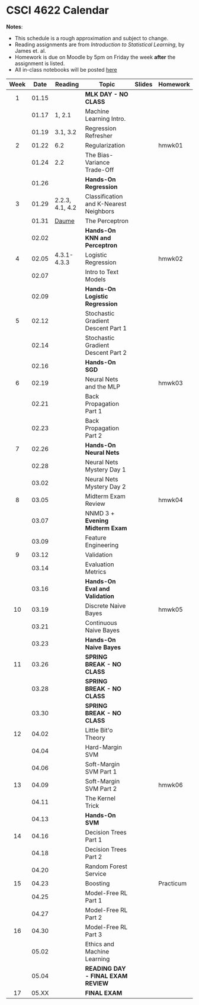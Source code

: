 # CSCI 4622 Calendar

**Notes**:
- This schedule is a rough approximation and subject to change.
- Reading assignments are from _Introduction to Statistical Learning_, by James et. al.
- Homework is due on Moodle by 5pm on Friday the week **after** the assignment is listed.
- All in-class notebooks will be posted [here](https://github.com/chrisketelsen/CSCI-4622-Machine-Learning/tree/master/inclass-notebooks)

<!---
1. Regression Refresher (because they’ve just seen this in 3022) and I can use it to introduce Bias-Variance Trade-Off
2. KNN 
3. Perceptron 
4. Logistic Regression and SGD 
5. Neural Nets 
6. Feature Engineering 
7. Simple Learning Theory 
8. SVMs 
9. Decision Trees, Ensembles, and Boosting 
-->



| Week   | Date         | Reading      |                   Topic               	   | Slides      | Homework  	   | 
|:------:|:------------:| -------------| ------------------------------------------|-------------|-----------------|
| 1      | 01.15        |              | **MLK DAY - NO CLASS**                    |             |                 |	
|        | 01.17        | 1, 2.1       | Machine Learning Intro.                   |	         |                 |	
|        | 01.19        | 3.1, 3.2     | Regression Refresher                      |	         |                 |	
| 2      | 01.22        | 6.2          | Regularization                            |			 |	hmwk01 	       | 
|        | 01.24        | 2.2          | The Bias-Variance Trade-Off               |	         |                 |	
|        | 01.26        |              | **Hands-On Regression**                   |			 |                 |
| 3      | 01.29        | 2.2.3, 4.1, 4.2| Classification and K-Nearest Neighbors  |	         |                 | 
|        | 01.31        | [Daume](http://ciml.info/dl/v0_99/ciml-v0_99-ch04.pdf)   | The Perceptron                            |	         |                 | 
|        | 02.02        |              | **Hands-On KNN and Perceptron**           |			 |                 |
| 4      | 02.05        | 4.3.1-4.3.3  | Logistic Regression                       |	         |  hmwk02         | 
|        | 02.07        |              | Intro to Text Models                      |             |                 | 	
|        | 02.09        |              | **Hands-On Logistic Regression**          |   		 	 |                 |
| 5      | 02.12        |              | Stochastic Gradient Descent Part 1        |	         |                 | 
|        | 02.14        |              | Stochastic Gradient Descent Part 2        |	         |                 | 
|        | 02.16        |              | **Hands-On SGD**                          |			 |                 |
| 6      | 02.19        |              | Neural Nets and the MLP                   |	         |  hmwk03         | 
|        | 02.21        |              | Back Propagation Part 1                   |	         |                 | 
|        | 02.23        |              | Back Propagation Part 2                   |			 |                 |
| 7      | 02.26        |              | **Hands-On Neural Nets**                  |	         |                 | 
|        | 02.28        |              | Neural Nets Mystery Day 1 				   |	         |                 | 
|        | 03.02        |              | Neural Nets Mystery Day 2                 |			 |                 |
| 8      | 03.05        |              | Midterm Exam Review                       |	         |  hmwk04         | 
|        | 03.07        |              | NNMD 3 + **Evening Midterm Exam**         |	         |                 | 
|        | 03.09        |              | Feature Engineering                       |	         |                 | 
| 9      | 03.12        |              | Validation                                |	         |                 | 
|        | 03.14        |              | Evaluation Metrics                        |	         |                 | 
|        | 03.16        |              | **Hands-On Eval and Validation**          |			 |                 |
| 10     | 03.19        |              | Discrete Naive Bayes                      |	         |  hmwk05         | 
|        | 03.21        |              | Continuous Naive Bayes                    |	         |                 | 
|        | 03.23        |  	           | **Hands-On Naive Bayes**                  |		     |                 |
| 11     | 03.26        |              | **SPRING BREAK - NO CLASS**               |	         |                 | 
|        | 03.28        |              | **SPRING BREAK - NO CLASS**               |	         |                 | 
|        | 03.30        |              | **SPRING BREAK - NO CLASS**               |			 |                 |
| 12     | 04.02        |              | Little Bit'o Theory 					   |	         |                 | 
|        | 04.04        |              | Hard-Margin SVM 						   |	         |                 | 
|        | 04.06        |              | Soft-Margin SVM Part 1                    |			 |                 |
| 13     | 04.09        |              | Soft-Margin SVM Part 2                    |			 |  hmwk06         | 
|        | 04.11        |              | The Kernel Trick 						   |			 |			       | 
|        | 04.13        |              | **Hands-On SVM**						   |			 |	               | 
| 14     | 04.16        |              | Decision Trees Part 1                     |	         |                 | 
|        | 04.18        |              | Decision Trees Part 2                     |	         |                 | 
|        | 04.20        |              | Random Forest Service                     |			 |                 |
| 15     | 04.23        |              | Boosting								   |	         |  Practicum      | 
|        | 04.25        |              | Model-Free RL	Part 1					   |	         |                 | 
|        | 04.27        |              | Model-Free RL	Part 2					   |	    	 |                 |
| 16     | 04.30        |              | Model-Free RL	Part 3					   |	         |                 | 
|        | 05.02        |              | Ethics and Machine Learning               |			 |	               |
|        | 05.04        |              | **READING DAY - FINAL EXAM REVIEW**	   |			 |	               |
| 17     | 05.XX        |              | **FINAL EXAM**                            |			 |			       | 
